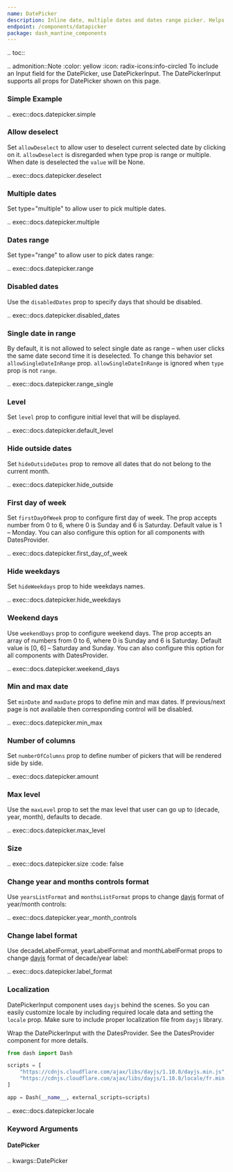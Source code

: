 ```yaml
---
name: DatePicker
description: Inline date, multiple dates and dates range picker. Helps you easily switch between different months, years along with locale support.
endpoint: /components/datapicker
package: dash_mantine_components
---
```


.. toc::

.. admonition::Note
    :color: yellow
    :icon: radix-icons:info-circled
    To include an Input field for the DatePicker, use DatePickerInput.  The DatePickerInput supports all props for DatePicker shown on this page.

### Simple Example

.. exec::docs.datepicker.simple




### Allow deselect
Set `allowDeselect` to allow user to deselect current selected date by clicking on it. `allowDeselect` is disregarded when type prop is range or multiple. When date is deselected the `value` will be None.


.. exec::docs.datepicker.deselect



### Multiple dates
Set type="multiple" to allow user to pick multiple dates.

.. exec::docs.datepicker.multiple


### Dates range
Set type="range" to allow user to pick dates range:

.. exec::docs.datepicker.range

### Disabled dates
Use the `disabledDates` prop to specify days that should be disabled.

.. exec::docs.datepicker.disabled_dates

### Single date in range
By default, it is not allowed to select single date as range – when user clicks the same date second time it is deselected. To change this behavior set `allowSingleDateInRange` prop. `allowSingleDateInRange` is ignored when `type` prop is not `range`.

.. exec::docs.datepicker.range_single

### Level
Set `level` prop to configure initial level that will be displayed.

.. exec::docs.datepicker.default_level

### Hide outside dates
Set `hideOutsideDates` prop to remove all dates that do not belong to the current month.

.. exec::docs.datepicker.hide_outside

### First day of week
Set `firstDayOfWeek` prop to configure first day of week. The prop accepts number from 0 to 6, where 0 is Sunday and 6 is Saturday. Default value is 1 – Monday. You can also configure this option for all components with DatesProvider.

.. exec::docs.datepicker.first_day_of_week

### Hide weekdays
Set `hideWeekdays` prop to hide weekdays names.

.. exec::docs.datepicker.hide_weekdays

### Weekend days
Use `weekendDays` prop to configure weekend days. The prop accepts an array of numbers from 0 to 6, where 0 is Sunday and 6 is Saturday. Default value is [0, 6] – Saturday and Sunday. You can also configure this option for all components with DatesProvider.

.. exec::docs.datepicker.weekend_days

### Min and max date
Set `minDate` and `maxDate` props to define min and max dates. If previous/next page is not available then corresponding control will be disabled.


.. exec::docs.datepicker.min_max


### Number of columns

Set `numberOfColumns` prop to define number of pickers that will be rendered side by side.

.. exec::docs.datepicker.amount

### Max level
Use the `maxLevel` prop to set the max level that user can go up to (decade, year, month), defaults to decade.

.. exec::docs.datepicker.max_level

### Size

.. exec::docs.datepicker.size
    :code: false

### Change year and months controls format
Use `yearsListFormat` and `monthsListFormat` props to change [dayjs](https://day.js.org/docs/en/display/format) format of year/month controls:

.. exec::docs.datepicker.year_month_controls

### Change label format
Use decadeLabelFormat, yearLabelFormat and monthLabelFormat props to change [dayjs](https://day.js.org/docs/en/display/format) format of decade/year label:


.. exec::docs.datepicker.label_format

### Localization

DatePickerInput component uses `dayjs` behind the scenes. So you can easily customize locale by including required locale data
and setting the `locale` prop. Make sure to include proper localization file from `dayjs` library.

Wrap the DatePickerInput with the DatesProvider.  See the DatesProvider component for more details.

```python
from dash import Dash

scripts = [
    "https://cdnjs.cloudflare.com/ajax/libs/dayjs/1.10.8/dayjs.min.js",
    "https://cdnjs.cloudflare.com/ajax/libs/dayjs/1.10.8/locale/fr.min.js",
]

app = Dash(__name__, external_scripts=scripts)
```

.. exec::docs.datepicker.locale



### Keyword Arguments

#### DatePicker

.. kwargs::DatePicker
